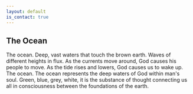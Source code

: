 ```yaml
---
layout: default
is_contact: true
---
```


## The Ocean ##
The ocean.
Deep, vast waters that touch the brown earth.
Waves of different heights in flux.
As the currents move around, God causes his people to move.
As the tide rises and lowers, God causes us to wake up.
The ocean.
The ocean represents the deep waters of God within man's soul.
Green, blue, grey, white, it is the substance of thought connecting us all in consciousness between the foundations of the earth.

<br>
